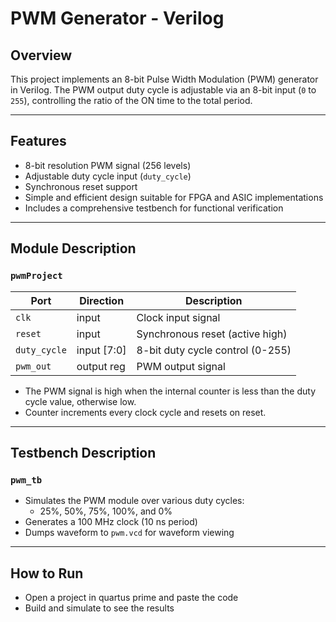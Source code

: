# PWM Generator - Verilog

## Overview
This project implements an 8-bit Pulse Width Modulation (PWM) generator in Verilog. The PWM output duty cycle is adjustable via an 8-bit input (`0` to `255`), controlling the ratio of the ON time to the total period.

---

## Features
- 8-bit resolution PWM signal (256 levels)
- Adjustable duty cycle input (`duty_cycle`)
- Synchronous reset support
- Simple and efficient design suitable for FPGA and ASIC implementations
- Includes a comprehensive testbench for functional verification

---

## Module Description

### `pwmProject`
| Port        | Direction | Description                      |
|-------------|------------|--------------------------------|
| `clk`       | input      | Clock input signal              |
| `reset`     | input      | Synchronous reset (active high)|
| `duty_cycle`| input [7:0]| 8-bit duty cycle control (0-255)|
| `pwm_out`   | output reg | PWM output signal               |

- The PWM signal is high when the internal counter is less than the duty cycle value, otherwise low.
- Counter increments every clock cycle and resets on reset.

---

## Testbench Description

### `pwm_tb`
- Simulates the PWM module over various duty cycles:
  - 25%, 50%, 75%, 100%, and 0%
- Generates a 100 MHz clock (10 ns period)
- Dumps waveform to `pwm.vcd` for waveform viewing

---

## How to Run
- Open a project in quartus prime and paste the code
- Build and simulate to see the results
